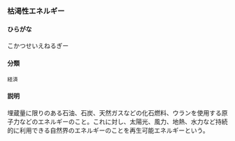 <div style="display:none;">

## [あ行](securities-terms?id=あ行)
## [か行](securities-terms?id=か行)

</div>

### 枯渇性エネルギー

#### ひらがな

こかつせいえねるぎー

#### 分類

`経済`

#### 説明

埋蔵量に限りのある石油、石炭、天然ガスなどの化石燃料、ウランを使用する原子力などのエネルギーのこと。これに対し、太陽光、風力、地熱、水力など持続的に利用できる自然界のエネルギーのことを再生可能エネルギーという。

<div style="display:none;">

## [さ行](securities-terms?id=さ行)
## [た行](securities-terms?id=た行)
## [な行](securities-terms?id=な行)
## [は行](securities-terms?id=は行)
## [ま行](securities-terms?id=ま行)
## [や行](securities-terms?id=や行)
## [ら行](securities-terms?id=ら行)
## [わ行](securities-terms?id=わ行)
## [英数字・記号](securities-terms?id=英数字・記号)

</div>

